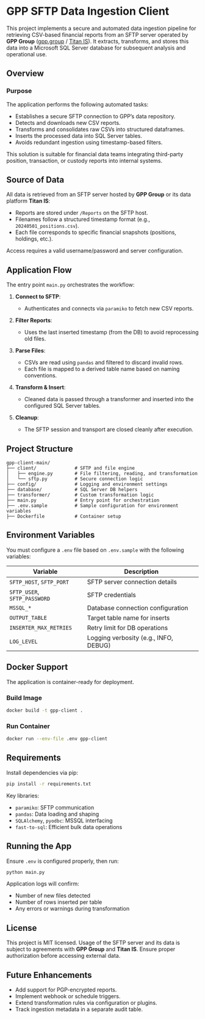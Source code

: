 # GPP SFTP Data Ingestion Client

This project implements a secure and automated data ingestion pipeline for retrieving CSV-based financial reports from an SFTP server operated by **GPP Group** ([gpp.group](https://gpp.group) / [Titan IS](https://titan-is.com)). It extracts, transforms, and stores this data into a Microsoft SQL Server database for subsequent analysis and operational use.

## Overview

### Purpose

The application performs the following automated tasks:
- Establishes a secure SFTP connection to GPP’s data repository.
- Detects and downloads new CSV reports.
- Transforms and consolidates raw CSVs into structured dataframes.
- Inserts the processed data into SQL Server tables.
- Avoids redundant ingestion using timestamp-based filters.

This solution is suitable for financial data teams integrating third-party position, transaction, or custody reports into internal systems.

## Source of Data

All data is retrieved from an SFTP server hosted by **GPP Group** or its data platform **Titan IS**:

- Reports are stored under `/Reports` on the SFTP host.
- Filenames follow a structured timestamp format (e.g., `20240501_positions.csv`).
- Each file corresponds to specific financial snapshots (positions, holdings, etc.).

Access requires a valid username/password and server configuration.

## Application Flow

The entry point `main.py` orchestrates the workflow:

1. **Connect to SFTP**:
   - Authenticates and connects via `paramiko` to fetch new CSV reports.

2. **Filter Reports**:
   - Uses the last inserted timestamp (from the DB) to avoid reprocessing old files.

3. **Parse Files**:
   - CSVs are read using `pandas` and filtered to discard invalid rows.
   - Each file is mapped to a derived table name based on naming conventions.

4. **Transform & Insert**:
   - Cleaned data is passed through a transformer and inserted into the configured SQL Server tables.

5. **Cleanup**:
   - The SFTP session and transport are closed cleanly after execution.

## Project Structure

```
gpp-client-main/
├── client/              # SFTP and file engine
│   ├── engine.py        # File filtering, reading, and transformation
│   └── sftp.py          # Secure connection logic
├── config/              # Logging and environment settings
├── database/            # SQL Server DB helpers
├── transformer/         # Custom transformation logic
├── main.py              # Entry point for orchestration
├── .env.sample          # Sample configuration for environment variables
├── Dockerfile           # Container setup
```

## Environment Variables

You must configure a `.env` file based on `.env.sample` with the following variables:

| Variable | Description |
|----------|-------------|
| `SFTP_HOST`, `SFTP_PORT` | SFTP server connection details |
| `SFTP_USER`, `SFTP_PASSWORD` | SFTP credentials |
| `MSSQL_*` | Database connection configuration |
| `OUTPUT_TABLE` | Target table name for inserts |
| `INSERTER_MAX_RETRIES` | Retry limit for DB operations |
| `LOG_LEVEL` | Logging verbosity (e.g., INFO, DEBUG) |

## Docker Support

The application is container-ready for deployment.

### Build Image
```bash
docker build -t gpp-client .
```

### Run Container
```bash
docker run --env-file .env gpp-client
```

## Requirements

Install dependencies via pip:
```bash
pip install -r requirements.txt
```

Key libraries:
- `paramiko`: SFTP communication
- `pandas`: Data loading and shaping
- `SQLAlchemy`, `pyodbc`: MSSQL interfacing
- `fast-to-sql`: Efficient bulk data operations

## Running the App

Ensure `.env` is configured properly, then run:

```bash
python main.py
```

Application logs will confirm:
- Number of new files detected
- Number of rows inserted per table
- Any errors or warnings during transformation

## License

This project is MIT licensed. Usage of the SFTP server and its data is subject to agreements with **GPP Group** and **Titan IS**. Ensure proper authorization before accessing external data.

## Future Enhancements

- Add support for PGP-encrypted reports.
- Implement webhook or schedule triggers.
- Extend transformation rules via configuration or plugins.
- Track ingestion metadata in a separate audit table.

